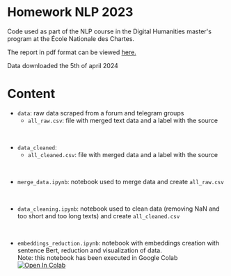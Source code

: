 # Homework NLP 2023
Code used as part of the NLP course in the Digital Humanities master's program at the École Nationale des Chartes.

The report in pdf format can be viewed [here.](https://nbviewer.org/github/savaij/devoir_TAL/blob/main/latex_report/master_document/master_doc.pdf)

Data downloaded the 5th of april 2024
<br>

# Content

- `data`: raw data scraped from a forum and telegram groups
    - `all_raw.csv`: file with merged text data and a label with the source

<br>

- `data_cleaned`:
    - `all_cleaned.csv`: file with merged data and a label with the source

<br>

- `merge_data.ipynb`: notebook used to merge data and create `all_raw.csv`

<br>

- `data_cleaning.ipynb`: notebook used to clean data (removing NaN and too short and too long texts) and create `all_cleaned.csv`

<br>

- `embeddings_reduction.ipynb`: notebook with embeddings creation with sentence Bert, reduction and visualization of data. <br> 
Note: this notebook has been executed in Google Colab <a target="_blank" href="https://colab.research.google.com/github/savaij/devoir_TAL/blob/main/data_preprocessing/embeddings_reduction.ipynb">
  <img src="https://colab.research.google.com/assets/colab-badge.svg" alt="Open In Colab"/>
</a>